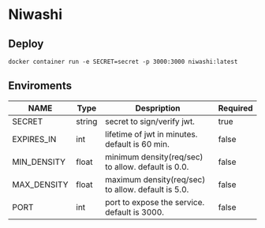 # Niwashi

## Deploy

```console
docker container run -e SECRET=secret -p 3000:3000 niwashi:latest
```

## Enviroments

|NAME|Type|Despription|Required|
|----|----|-----------|--------|
|SECRET|string|secret to sign/verify jwt.|true|
|EXPIRES_IN|int|lifetime of jwt in minutes. default is 60 min.|false|
|MIN_DENSITY|float|minimum density(req/sec) to allow. default is 0.0.|false|
|MAX_DENSITY|float|maximum density(req/sec) to allow. default is 5.0.|false|
|PORT|int|port to expose the service. default is 3000.|false|

